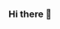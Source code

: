 ### Hi there 👋

<!--
**g8ed-vik/g8ed-vik** is a ✨ _special_ ✨ repository because its `README.md` (this file) appears on your GitHub profile.

Here are some ideas to get you started:

- 🔭 I’m currently working on minor projects and developing myself as a programmer.
- 🌱 I’m currently learning ReactJs, SQL, C++, DSA 
- 👯 I’m looking to collaborate on projects
- 🤔 I’m looking for help with internships,
- 💬 Ask me about ...
- 📫 How to reach me: souvik.2095@gmail.com
- ⚡ Fun fact: ...
-->

